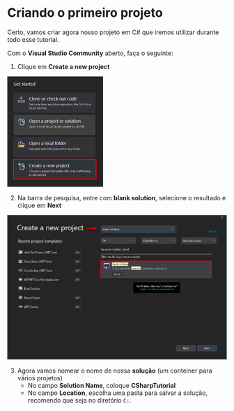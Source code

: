 # Criando o primeiro projeto

Certo, vamos criar agora nosso projeto em C# que iremos utilizar durante todo esse tutorial.

Com o **Visual Studio Community** aberto, faça o seguinte:

1. Clique em **Create a new project**

<img src="fundamentals/csharp/assets/step-2.png" alt="Create New Project" width="220" /> 

2. Na barra de pesquisa, entre com **blank solution**, selecione o resultado e clique em **Next**

<img src="fundamentals/csharp/assets/step-3.png" alt="Create Blank Solution" width="850" /> 

3. Agora vamos nomear o nome de nossa **solução** (um conteiner para vários projetos)
    * No campo **Solution Name**, coloque **CSharpTutorial**
    * No campo **Location**, escolha uma pasta para salvar a solução, recomendo que seja no diretório `C:`.